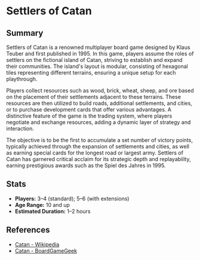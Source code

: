 # Settlers of Catan

## Summary

Settlers of Catan is a renowned multiplayer board game designed by Klaus Teuber and first published in 1995. In this game, players assume the roles of settlers on the fictional island of Catan, striving to establish and expand their communities. The island's layout is modular, consisting of hexagonal tiles representing different terrains, ensuring a unique setup for each playthrough.

Players collect resources such as wood, brick, wheat, sheep, and ore based on the placement of their settlements adjacent to these terrains. These resources are then utilized to build roads, additional settlements, and cities, or to purchase development cards that offer various advantages. A distinctive feature of the game is the trading system, where players negotiate and exchange resources, adding a dynamic layer of strategy and interaction.

The objective is to be the first to accumulate a set number of victory points, typically achieved through the expansion of settlements and cities, as well as earning special cards for the longest road or largest army. Settlers of Catan has garnered critical acclaim for its strategic depth and replayability, earning prestigious awards such as the Spiel des Jahres in 1995.

## Stats

- **Players:** 3–4 (standard); 5–6 (with extensions)
- **Age Range:** 10 and up
- **Estimated Duration:** 1–2 hours

## References

- [Catan - Wikipedia](https://en.wikipedia.org/wiki/Catan)
- [Catan - BoardGameGeek](https://boardgamegeek.com/boardgame/13/catan)

